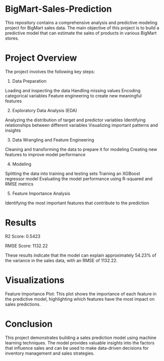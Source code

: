 # BigMart-Sales-Prediction
This repository contains a comprehensive analysis and predictive modeling project for BigMart sales data. The main objective of this project is to build a predictive model that can estimate the sales of products in various BigMart stores.

# Project Overview
The project involves the following key steps:

1. Data Preparation

Loading and inspecting the data
Handling missing values
Encoding categorical variables
Feature engineering to create new meaningful features

2. Exploratory Data Analysis (EDA)

Analyzing the distribution of target and predictor variables
Identifying relationships between different variables
Visualizing important patterns and insights

3. Data Wrangling and Feature Engineering

Cleaning and transforming the data to prepare it for modeling
Creating new features to improve model performance

4. Modeling

Splitting the data into training and testing sets
Training an XGBoost regressor model
Evaluating the model performance using R-squared and RMSE metrics

5. Feature Importance Analysis

Identifying the most important features that contribute to the prediction

# Results

R2 Score: 0.5423

RMSE Score: 1132.22

These results indicate that the model can explain approximately 54.23% of the variance in the sales data, with an RMSE of 1132.22.

# Visualizations
Feature Importance Plot: This plot shows the importance of each feature in the predictive model, highlighting which features have the most impact on sales predictions.

# Conclusion
This project demonstrates building a sales prediction model using machine learning techniques. The model provides valuable insights into the factors that influence sales and can be used to make data-driven decisions for inventory management and sales strategies.

